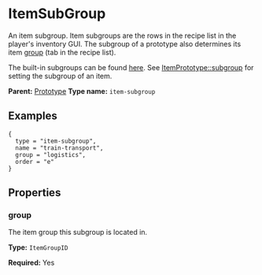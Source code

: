 # ItemSubGroup

An item subgroup. Item subgroups are the rows in the recipe list in the player's inventory GUI. The subgroup of a prototype also determines its item [group](prototype:ItemGroup::group) (tab in the recipe list).

The built-in subgroups can be found [here](https://wiki.factorio.com/Data.raw#item-subgroup). See [ItemPrototype::subgroup](prototype:ItemPrototype::subgroup) for setting the subgroup of an item.

**Parent:** [Prototype](Prototype.md)
**Type name:** `item-subgroup`

## Examples

```
{
  type = "item-subgroup",
  name = "train-transport",
  group = "logistics",
  order = "e"
}
```

## Properties

### group

The item group this subgroup is located in.

**Type:** `ItemGroupID`

**Required:** Yes

